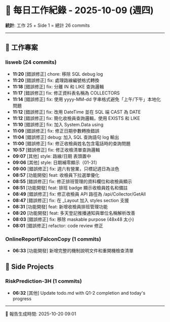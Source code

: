 # 📅 每日工作紀錄 - 2025-10-09 (週四)

**統計**: 工作 25 + Side 1 = 總計 26 commits

---

## 💼 工作專案

### lisweb (24 commits)

- **11:20** [錯誤修正] chore: 移除 SQL debug log
- **11:20** [錯誤修正] fix: 處理路線編號格式轉換
- **11:18** [錯誤修正] fix: 分離 IN 和 LIKE 查詢邏輯
- **11:17** [錯誤修正] fix: 修正資料表名稱為 COLLECTORS
- **11:14** [錯誤修正] fix: 使用 yyyy-MM-dd 字串格式避免「上午/下午」本地化問題
- **11:12** [錯誤修正] fix: 改用 DateTime 並在 SQL 端 CAST 為 DATE
- **11:12** [錯誤修正] fix: 簡化收檢員查詢邏輯，使用 EXISTS 和 LIKE
- **11:10** [錯誤修正] fix: 加入 System.Data using
- **11:09** [錯誤修正] fix: 修正日期參數轉換錯誤
- **11:04** [錯誤修正] debug: 加入 SQL 查詢語句 log 輸出
- **11:00** [錯誤修正] fix: 修正收檢員姓名包含電話時的查詢問題
- **10:57** [錯誤修正] fix: 修正收檢清單查詢邏輯
- **09:07** [其他] style: 路線/日期 表頭置中
- **09:06** [其他] style: 日期補零顯示（01-31）
- **09:00** [錯誤修正] fix: 週六有營業，只標記週日為淡色
- **08:57** [功能開發] feat: 收檢員下拉選單優化
- **08:55** [錯誤修正] fix: 修正排班管理的資料欄位和收檢員顯示
- **08:51** [功能開發] feat: 排班 badge 顯示收檢員姓名和備註
- **08:49** [錯誤修正] fix: 修正收檢員 API 路徑為 /api/Collector/GetAll
- **08:47** [錯誤修正] fix: 在 _Layout 加入 styles section 支援
- **08:31** [功能開發] feat: 新增收檢員排班管理功能
- **08:20** [功能開發] feat: 多天登記推播通知與單位名稱解析改善
- **08:03** [錯誤修正] fix: 移除 maskable purpose (48x48 太小)
- **08:01** [錯誤修正] refactor: code review 修正

### OnlineReport\FalconCopy (1 commits)

- **06:33** [功能開發] 新增完整的機制說明文件和重開機檢查清單

## 🎨 Side Projects

### RiskPrediction-3H (1 commits)

- **06:32** [其他] Update todo.md with Q1-2 completion and today's progress

---

📅 報告生成時間: 2025-10-20 09:01
